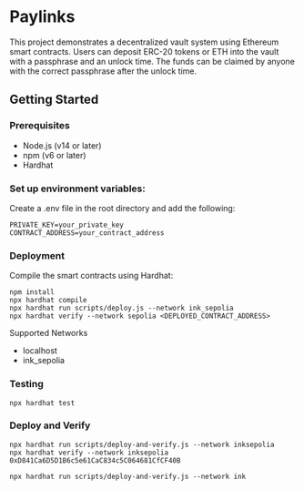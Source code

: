 # Paylinks

This project demonstrates a decentralized vault system using Ethereum smart contracts. Users can deposit ERC-20 tokens or ETH into the vault with a passphrase and an unlock time. The funds can be claimed by anyone with the correct passphrase after the unlock time.

## Getting Started

### Prerequisites

- Node.js (v14 or later)
- npm (v6 or later)
- Hardhat

### Set up environment variables:

Create a .env file in the root directory and add the following:

```shell
PRIVATE_KEY=your_private_key
CONTRACT_ADDRESS=your_contract_address
```

### Deployment

Compile the smart contracts using Hardhat:

```shell
npm install
npx hardhat compile
npx hardhat run scripts/deploy.js --network ink_sepolia
npx hardhat verify --network sepolia <DEPLOYED_CONTRACT_ADDRESS>
```

Supported Networks
- localhost
- ink_sepolia

### Testing

```shell
npx hardhat test
```

### Deploy and Verify

```shell
npx hardhat run scripts/deploy-and-verify.js --network inksepolia
npx hardhat verify --network inksepolia 0xD841Ca6D5D1B6c5e61CaC834c5C064681CfCF40B

npx hardhat run scripts/deploy-and-verify.js --network ink
```
